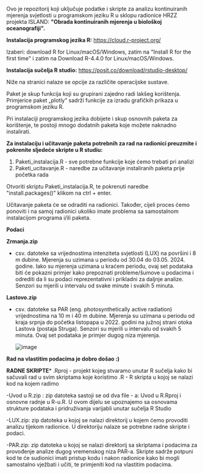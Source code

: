 Ovo je repozitorij koji uključuje podatke i skripte za analizu kontinuiranih mjerenja svjetlosti u programskom jeziku R u sklopu radionice HRZZ projekta ISLAND: **"Obrada kontinuiranih mjerenja u biološkoj oceanografiji".**

**Instalacija programskog jezika R:**
https://cloud.r-project.org/

Izaberi: download R for Linux/macOS/Windows, zatim na "Install R for the first time" i zatim na Download R-4.4.0 for Linux/macOS/Windows. 

**Instalacija sučelja R studio:**
https://posit.co/download/rstudio-desktop/

Niže na stranici nalaze se opcije za različite operacijske sustave. 

Paket je skup funkcija koji su grupirani zajedno radi lakšeg korištenja. Primjerice paket „plotly” sadrži funkcije za izradu grafičkih prikaza u programskom jeziku R.

Pri instalaciji programskog jezika dobijete i skup osnovnih paketa za korištenje, te postoji mnogo dodatnih paketa koje možete naknadno instalirati.

**Za instalaciju i učitavanje paketa potrebnih za rad na radionici preuzmite i pokrenite sljedeće skripte u R studiu:**

1. Paketi_instalacija.R - sve potrebne funkcije koje ćemo trebati pri analizi 
2. Paketi_ucitavanje.R - naredbe za učitavanje instaliranih paketa prije početka rada

Otvoriti skriptu Paketi_instalacija.R, te pokrenuti naredbe "install.packages()" klikom na ctrl + enter.

Učitavanje paketa će se odraditi na radionici. 
Također, cijeli proces ćemo ponoviti i na samoj radionici ukoliko imate problema sa samostalnom instalacijom programa i/ili paketa.

**Podaci**

**Zrmanja.zip** 
- csv. datoteke sa vrijednostima intenziteta svjetlosti (LUX) na površini i 8 m dubine. Mjerenja su uzimana u periodu od 30.04 do 03.05. 2024. godine. Iako su mjerenja uzimana u kraćem periodu, ovaj set podataka biti će pokazni primjer kako prepoznati probleme/šumove u podacima i odrediti da li su podaci reprezentativni i prikladni za daljnje analize. Senzori su mjerili u intervalu od svake minute i svakih 5 minuta.

**Lastovo.zip**
- csv. datoteke sa PAR (eng. photosynthetically active radiation) vrijednostima na 10 m i 40 m dubine. Mjerenja su uzimana u periodu od kraja srpnja do početka listopapa u 2022. godini na južnoj strani otoka Lastova (postaja Struga). Senzori su mjerili u intervalu od svakih 5 minuta. Ovaj set podataka je primjer dugog niza mjerenja. 

  ![image](https://github.com/antonijamatek/radionica_HRZZ_ISLAND/assets/144710084/68dcc0f4-4aea-4730-a558-c7c7d5197a5d)

**Rad na vlastitim podacima je dobro došao :)**


**RADNE SKRIPTE***
.Rproj - projekt kojeg stvaramo unutar R sučelja kako bi sačuvali rad u svim skriptama koje koristimo
.R - R skripta u kojoj se nalazi kod na kojem radimo

-Uvod u R.zip : zip datoteka sastoji se od dva file - a: Uvod u R.Rproj i osnovne radnje u R-u.R. U ovom dijelu se upoznajemo sa osnovama strukture podataka i pridruživanja varijabli unutar sučelja R Studio

-LUX.zip: zip datoteka u kojoj se nalazi direktorij u kojem ćemo provoditi analizu tijekom radionice. U direktoriju nalaze se potrebne radne skripte i podaci.  

-PAR.zip: zip datoteka u kojoj se nalazi direktorij sa skriptama i podacima za provođenje analize dugog vremenskog niza PAR-a. Skripte sadrže potpuni kod te će sudionici imati pristup kodu i nakon radionice kako bi mogli samostalno vježbati i učiti, te primjeniti kod na vlastitim podacima. 
